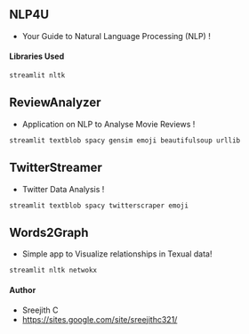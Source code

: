 ## NLP4U
+ Your Guide to Natural Language Processing (NLP) !
#### Libraries Used
```
streamlit nltk
```

## ReviewAnalyzer
+ Application on NLP to Analyse Movie Reviews !
```
streamlit textblob spacy gensim emoji beautifulsoup urllib
```

## TwitterStreamer
+ Twitter Data Analysis !
```
streamlit textblob spacy twitterscraper emoji
```

## Words2Graph
+ Simple app to Visualize relationships in Texual data!
```
streamlit nltk netwokx
```

#### Author
+ Sreejith C
+ https://sites.google.com/site/sreejithc321/


